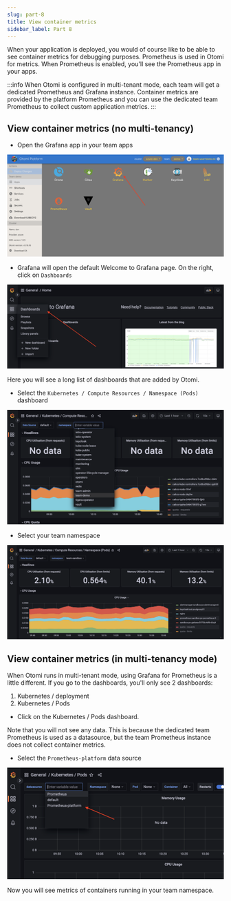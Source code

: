 ```yaml
---
slug: part-8
title: View container metrics
sidebar_label: Part 8
---
```


When your application is deployed, you would of course like to be able to see container metrics for debugging purposes. Prometheus is used in Otomi for metrics. When Prometheus is enabled, you'll see the Prometheus app in your apps.

:::info
When Otomi is configured in multi-tenant mode, each team will get a dedicated Prometheus and Grafana instance. Container metrics are provided by the platform Prometheus and you can use the dedicated team Prometheus to collect custom application metrics.
:::

## View container metrics (no multi-tenancy)

- Open the Grafana app in your team apps

![kubecfg](../../img/prometheus-teams.png)

- Grafana will open the default Welcome to Grafana page. On the right, click on `Dashboards`

![kubecfg](../../img/grafana-dashboards.png)


Here you will see a long list of dashboards that are added by Otomi. 

- Select the `Kubernetes / Compute Resources / Namespace (Pods)` dashboard

![kubecfg](../../img/dashboard-1.png)

- Select your team namespace

![kubecfg](../../img/dashboard-2.png)


## View container metrics (in multi-tenancy mode)

When Otomi runs in multi-tenant mode, using Grafana for Prometheus is a little different. If you go to the dashboards, you'll only see 2 dashboards:

1. Kubernetes / deployment
2. Kubernetes / Pods

- Click on the Kubernetes / Pods dashboard. 
  
Note that you will not see any data. This is because the dedicated team Prometheus is used as a datasource, but the team Prometheus instance does not collect container metrics.

- Select the `Prometheus-platform` data source

![kubecfg](../../img/prometheus-platform.png)

Now you will see metrics of containers running in your team namespace.